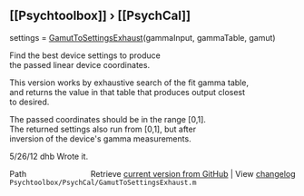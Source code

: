 ## [[Psychtoolbox]] &#8250; [[PsychCal]]

settings = [GamutToSettingsExhaust](GamutToSettingsExhaust)(gammaInput, gammaTable, gamut)  
  
Find the best device settings to produce  
the passed linear device coordinates.  
  
This version works by exhaustive search of the fit gamma table,  
and returns the value in that table that produces output closest  
to desired.  
  
The passed coordinates should be in the range [0,1].  
The returned settings also run from [0,1], but after  
inversion of the device's gamma measurements.  
  
5/26/12  dhb  Wrote it.  




<div class="code_header" style="text-align:right;">
  <span style="float:left;">Path&nbsp;&nbsp;</span> <span class="counter">Retrieve <a href=
  "https://raw.github.com/Psychtoolbox-3/Psychtoolbox-3/beta/Psychtoolbox/PsychCal/GamutToSettingsExhaust.m">current version from GitHub</a> | View <a href=
  "https://github.com/Psychtoolbox-3/Psychtoolbox-3/commits/beta/Psychtoolbox/PsychCal/GamutToSettingsExhaust.m">changelog</a></span>
</div>
<div class="code">
  <code>Psychtoolbox/PsychCal/GamutToSettingsExhaust.m</code>
</div>

